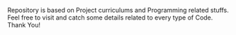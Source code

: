Repository is based on Project curriculums and Programming related stuffs. Feel free to visit and catch some details related to every type of Code. Thank You!
